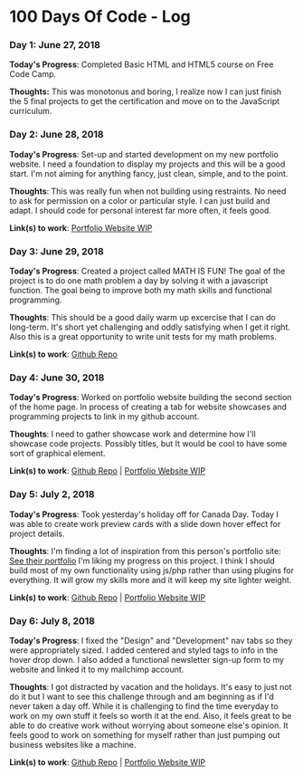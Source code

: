 # 100 Days Of Code - Log

### Day 1: June 27, 2018 

**Today's Progress**: Completed Basic HTML and HTML5 course on Free Code Camp.

**Thoughts:** This was monotonus and boring, I realize now I can just finish the 5 final projects to get the certification and move on to the JavaScript curriculum.

<!--- **Link to work:** [Calculator App](http://www.example.com)-->

### Day 2: June 28, 2018

**Today's Progress**: Set-up and started development on my new portfolio website. I need a foundation to display my projects and this will be a good start. I'm not aiming for anything fancy, just clean, simple, and to the point.

**Thoughts**: This was really fun when not building using restraints. No need to ask for permission on a color or particular style. I can just build and adapt. I should code for personal interest far more often, it feels good.

**Link(s) to work**: [Portfolio Website WIP](https://jarededdy.io/)

### Day 3: June 29, 2018

**Today's Progress**: Created a project called MATH IS FUN! The goal of the project is to do one math problem a day by solving it with a javascript function. The goal being to improve both my math skills and functional programming. 

**Thoughts**: This should be a good daily warm up excercise that I can do long-term. It's short yet challenging and oddly satisfying when I get it right. Also this is a great opportunity to write unit tests for my math problems.

**Link(s) to work**: [Github Repo](https://github.com/jaredgeddy/math-is-fun)

### Day 4: June 30, 2018

**Today's Progress**: Worked on portfolio website building the second section of the home page. In process of creating a tab for website showcases and programming projects to link in my github account. 

**Thoughts**: I need to gather showcase work and determine how I'll showcase code projects. Possibly titles, but It would be cool to have some sort of graphical element.

**Link(s) to work**: [Github Repo](https://github.com/jaredgeddy/math-is-fun) |  [Portfolio Website WIP](https://jarededdy.io/)

### Day 5: July 2, 2018

**Today's Progress**: Took yesterday's holiday off for Canada Day. Today I was able to create work preview cards with a slide down hover effect for project details.

**Thoughts**: I'm finding a lot of inspiration from this person's portfolio site: [See their portfolio](https://caferati.me/) I'm liking my progress on this project. I think I should build most of my own functionality using js/php rather than using plugins for everything. It will grow my skills more and it will keep my site lighter weight.

**Link(s) to work**: [Github Repo](https://github.com/jaredgeddy/math-is-fun) |  [Portfolio Website WIP](https://jarededdy.io/)

### Day 6: July 8, 2018

**Today's Progress**: I fixed the "Design" and "Development" nav tabs so they were appropriately sized. I added centered and styled tags to info in the hover drop down. I also added a functional newsletter sign-up form to my website and linked it to my mailchimp account.

**Thoughts**: I got distracted by vacation and the holidays. It's easy to just not do it but I want to see this challenge through and am beginning as if I'd never taken a day off. While it is challenging to find the time everyday to work on my own stuff it feels so worth it at the end. Also, it feels great to be able to do creative work without worrying about someone else's opinion. It feels good to work on something for myself rather than just pumping out business websites like a machine.

**Link(s) to work**: [Github Repo](https://github.com/jaredgeddy/math-is-fun) |  [Portfolio Website WIP](https://jarededdy.io/)
